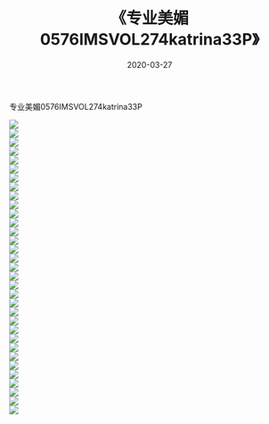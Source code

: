 ﻿---
layout: post
title:  《专业美媚0576IMSVOL274katrina33P》
date:   2020-03-27
img: http://pic.660000.xyz/1:/性感/2020/专业美媚0576IMSVOL274katrina33P/000.jpg
categories: [美女, 清纯, 唯美]
---

专业美媚0576IMSVOL274katrina33P

  ![](http://pic.660000.xyz/1:/性感/2020/专业美媚0576IMSVOL274katrina33P/001.jpg) <br> ![](http://pic.660000.xyz/1:/性感/2020/专业美媚0576IMSVOL274katrina33P/002.jpg) <br> ![](http://pic.660000.xyz/1:/性感/2020/专业美媚0576IMSVOL274katrina33P/003.jpg) <br> ![](http://pic.660000.xyz/1:/性感/2020/专业美媚0576IMSVOL274katrina33P/004.jpg) <br> ![](http://pic.660000.xyz/1:/性感/2020/专业美媚0576IMSVOL274katrina33P/005.jpg) <br> ![](http://pic.660000.xyz/1:/性感/2020/专业美媚0576IMSVOL274katrina33P/006.jpg) <br> ![](http://pic.660000.xyz/1:/性感/2020/专业美媚0576IMSVOL274katrina33P/007.jpg) <br> ![](http://pic.660000.xyz/1:/性感/2020/专业美媚0576IMSVOL274katrina33P/008.jpg) <br> ![](http://pic.660000.xyz/1:/性感/2020/专业美媚0576IMSVOL274katrina33P/009.jpg) <br> ![](http://pic.660000.xyz/1:/性感/2020/专业美媚0576IMSVOL274katrina33P/010.jpg) <br> ![](http://pic.660000.xyz/1:/性感/2020/专业美媚0576IMSVOL274katrina33P/011.jpg) <br> ![](http://pic.660000.xyz/1:/性感/2020/专业美媚0576IMSVOL274katrina33P/012.jpg) <br> ![](http://pic.660000.xyz/1:/性感/2020/专业美媚0576IMSVOL274katrina33P/013.jpg) <br> ![](http://pic.660000.xyz/1:/性感/2020/专业美媚0576IMSVOL274katrina33P/014.jpg) <br> ![](http://pic.660000.xyz/1:/性感/2020/专业美媚0576IMSVOL274katrina33P/015.jpg) <br> ![](http://pic.660000.xyz/1:/性感/2020/专业美媚0576IMSVOL274katrina33P/016.jpg) <br> ![](http://pic.660000.xyz/1:/性感/2020/专业美媚0576IMSVOL274katrina33P/017.jpg) <br> ![](http://pic.660000.xyz/1:/性感/2020/专业美媚0576IMSVOL274katrina33P/018.jpg) <br> ![](http://pic.660000.xyz/1:/性感/2020/专业美媚0576IMSVOL274katrina33P/019.jpg) <br> ![](http://pic.660000.xyz/1:/性感/2020/专业美媚0576IMSVOL274katrina33P/020.jpg) <br> ![](http://pic.660000.xyz/1:/性感/2020/专业美媚0576IMSVOL274katrina33P/021.jpg) <br> ![](http://pic.660000.xyz/1:/性感/2020/专业美媚0576IMSVOL274katrina33P/022.jpg) <br> ![](http://pic.660000.xyz/1:/性感/2020/专业美媚0576IMSVOL274katrina33P/023.jpg) <br> ![](http://pic.660000.xyz/1:/性感/2020/专业美媚0576IMSVOL274katrina33P/024.jpg) <br> ![](http://pic.660000.xyz/1:/性感/2020/专业美媚0576IMSVOL274katrina33P/025.jpg) <br> ![](http://pic.660000.xyz/1:/性感/2020/专业美媚0576IMSVOL274katrina33P/026.jpg) <br> ![](http://pic.660000.xyz/1:/性感/2020/专业美媚0576IMSVOL274katrina33P/027.jpg) <br> ![](http://pic.660000.xyz/1:/性感/2020/专业美媚0576IMSVOL274katrina33P/028.jpg) <br> ![](http://pic.660000.xyz/1:/性感/2020/专业美媚0576IMSVOL274katrina33P/029.jpg) <br> ![](http://pic.660000.xyz/1:/性感/2020/专业美媚0576IMSVOL274katrina33P/030.jpg) <br> ![](http://pic.660000.xyz/1:/性感/2020/专业美媚0576IMSVOL274katrina33P/031.jpg) <br> ![](http://pic.660000.xyz/1:/性感/2020/专业美媚0576IMSVOL274katrina33P/032.jpg) <br> ![](http://pic.660000.xyz/1:/性感/2020/专业美媚0576IMSVOL274katrina33P/033.jpg) <br>
